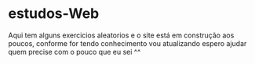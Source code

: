 # estudos-Web

Aqui tem alguns exercicios aleatorios e o site está em construção aos poucos, conforme for tendo conhecimento vou atualizando 
espero ajudar quem precise com o pouco que eu sei ^^
